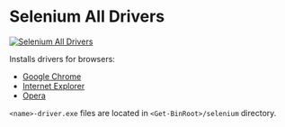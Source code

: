 # Selenium All Drivers
[![Selenium All Drivers](https://img.shields.io/badge/chocolatey-selenium--all--drivers-brightgreen.svg)](https://chocolatey.org/packages/selenium-all-drivers/)

Installs drivers for browsers:

* [Google Chrome](https://chocolatey.org/packages/selenium-chrome-driver/)
* [Internet Explorer](https://chocolatey.org/packages/selenium-ie-driver/)
* [Opera](https://chocolatey.org/packages/selenium-opera-driver/)

`<name>-driver.exe` files are located in `<Get-BinRoot>/selenium` directory.
